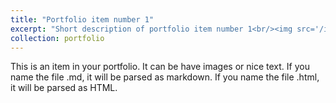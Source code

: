 ```yaml
---
title: "Portfolio item number 1"
excerpt: "Short description of portfolio item number 1<br/><img src='/images/boyang.jpeg'>"
collection: portfolio
---
```


This is an item in your portfolio. It can be have images or nice text. If you name the file .md, it will be parsed as markdown. If you name the file .html, it will be parsed as HTML. 
